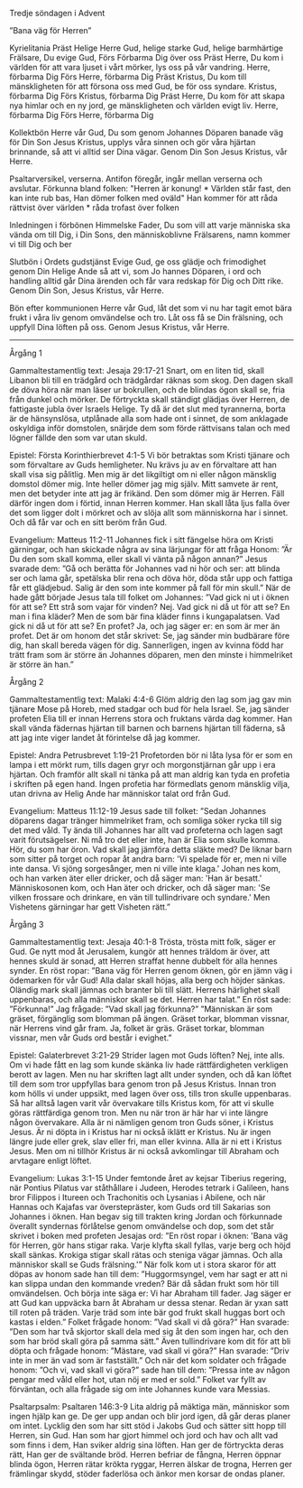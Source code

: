 ﻿Tredje söndagen i Advent




”Bana väg för Herren”




Kyrielitania
Präst        Helige Herre Gud, helige starke Gud, helige barmhärtige Frälsare, Du evige Gud,
Förs        Förbarma Dig över oss
Präst        Herre, Du kom i världen för att vara ljuset i vårt mörker, lys oss på vår vandring. Herre, förbarma Dig
Förs        Herre, förbarma Dig
Präst        Kristus, Du kom till mänskligheten för att försona oss med Gud, be för oss syndare. Kristus, förbarma Dig
Förs        Kristus, förbarma Dig
Präst        Herre, Du kom för att skapa nya himlar och en ny jord, ge mänskligheten och världen evigt liv. Herre, förbarma Dig
Förs        Herre, förbarma Dig




Kollektbön
Herre vår Gud, Du som genom Johannes Döparen banade väg för Din Son Jesus Kristus,
upplys våra sinnen och gör våra hjärtan brinnande,
så att vi alltid ser Dina vägar.
Genom Din Son Jesus Kristus, vår Herre.




Psaltarversikel, verserna. Antifon föregår, ingår mellan verserna och avslutar.
Förkunna bland folken: "Herren är konung! * Världen står fast, den kan inte rub bas, Han dömer folken med oväld"
Han kommer för att råda rättvist över världen * råda trofast över folken 




Inledningen i förbönen
Himmelske Fader, Du som vill att varje människa ska vända om till Dig, i Din Sons, den människoblivne Frälsarens, namn kommer vi till Dig och ber




Slutbön i Ordets gudstjänst
Evige Gud, ge oss glädje och frimodighet genom Din Helige Ande så att vi, som Jo hannes Döparen, i ord och handling alltid går Dina ärenden och får vara redskap för Dig och Ditt rike.
Genom Din Son, Jesus Kristus, vår Herre.




Bön efter kommunionen
Herre vår Gud, låt det som vi nu har tagit emot bära frukt i våra liv genom omvändelse och tro. Låt oss få se Din frälsning, och uppfyll Dina löften på oss.
Genom Jesus Kristus, vår Herre. 
________________
Årgång 1




Gammaltestamentlig text: Jesaja 29:17-21 
Snart, om en liten tid, skall Libanon bli till en trädgård och trädgårdar räknas som skog. Den dagen skall de döva höra när man läser ur bokrullen, och de blindas ögon skall se, fria från dunkel och mörker. De förtryckta skall ständigt glädjas över Herren, de fattigaste jubla över Israels Helige. 
Ty då är det slut med tyrannerna, borta är de hänsynslösa, utplånade alla som hade ont i sinnet, de som anklagade oskyldiga inför domstolen, snärjde dem som förde rättvisans talan och med lögner fällde den som var utan skuld.




Epistel: Första Korinthierbrevet 4:1-5 
Vi bör betraktas som Kristi tjänare och som förvaltare av Guds hemligheter. Nu krävs ju av en förvaltare att han skall visa sig pålitlig. Men mig är det likgiltigt om ni eller någon mänsklig domstol dömer mig. Inte heller dömer jag mig själv. Mitt samvete är rent, men det betyder inte att jag är frikänd. Den som dömer mig är Herren. Fäll därför ingen dom i förtid, innan Herren kommer. Han skall låta ljus falla över det som ligger dolt i mörkret och av slöja allt som människorna har i sinnet. Och då får var och en sitt beröm från Gud. 




Evangelium: Matteus 11:2-11 
Johannes fick i sitt fängelse höra om Kristi gärningar, och han skickade några av sina lärjungar för att fråga Honom: ”Är Du den som skall komma, eller skall vi vänta på någon annan?” Jesus svarade dem: ”Gå och berätta för Johannes vad ni hör och ser: att blinda ser och lama går, spetälska blir rena och döva hör, döda står upp och fattiga får ett glädjebud. Salig är den som inte kommer på fall för min skull.” 
När de hade gått började Jesus tala till folket om Johannes: ”Vad gick ni ut i öknen för att se? Ett strå som vajar för vinden? Nej. Vad gick ni då ut för att se? En man i fina kläder? Men de som bär fina kläder finns i kungapalatsen. Vad gick ni då ut för att se? En profet? Ja, och jag säger er: en som är mer än profet. Det är om honom det står skrivet: Se, jag sänder min budbärare före dig, han skall bereda vägen för dig. Sannerligen, ingen av kvinna född har trätt fram som är större än Johannes döparen, men den minste i himmelriket är större än han.”








Årgång 2




Gammaltestamentlig text: Malaki 4:4-6 
Glöm aldrig den lag som jag gav min tjänare Mose på Horeb, med stadgar och bud för hela Israel. Se, jag sänder profeten Elia till er innan Herrens stora och fruktans värda dag kommer. Han skall vända fädernas hjärtan till barnen och barnens hjärtan till fäderna, så att jag inte viger landet åt förintelse då jag kommer. 




Epistel: Andra Petrusbrevet 1:19-21
Profetorden bör ni låta lysa för er som en lampa i ett mörkt rum, tills dagen gryr och morgonstjärnan går upp i era hjärtan. Och framför allt skall ni tänka på att man aldrig kan tyda en profetia i skriften på egen hand. Ingen profetia har förmedlats genom mänsklig vilja, utan drivna av Helig Ande har människor talat ord från Gud. 




Evangelium: Matteus 11:12-19
Jesus sade till folket: ”Sedan Johannes döparens dagar tränger himmelriket fram, och somliga söker rycka till sig det med våld. Ty ända till Johannes har allt vad profeterna och lagen sagt varit förutsägelser. Ni må tro det eller inte, han är Elia som skulle komma. Hör, du som har öron. 
Vad skall jag jämföra detta släkte med? De liknar barn som sitter på torget och ropar åt andra barn: 'Vi spelade för er, men ni ville inte dansa. Vi sjöng sorgesånger, men ni ville inte klaga.' Johan nes kom, och han varken äter eller dricker, och då säger man: 'Han är besatt.' Människosonen kom, och Han äter och dricker, och då säger man: 'Se vilken frossare och drinkare, en vän till tullindrivare och syndare.' Men Vishetens gärningar har gett Visheten rätt.” 








Årgång 3




Gammaltestamentlig text: Jesaja 40:1-8
Trösta, trösta mitt folk, säger er Gud. Ge nytt mod åt Jerusalem, kungör att hennes träldom är över, att hennes skuld är sonad, att Herren straffat henne dubbelt för alla hennes synder.
En röst ropar: ”Bana väg för Herren genom öknen, gör en jämn väg i ödemarken för vår Gud! Alla dalar skall höjas, alla berg och höjder sänkas. Oländig mark skall jämnas och branter bli till slätt. Herrens härlighet skall uppenbaras, och alla människor skall se det. Herren har talat.”
En röst sade: ”Förkunna!” Jag frågade: ”Vad skall jag förkunna?” ”Människan är som gräset, förgänglig som blomman på ängen. Gräset torkar, blomman vissnar, när Herrens vind går fram. Ja, folket är gräs. Gräset torkar, blomman vissnar, men vår Guds ord består i evighet.”




Epistel: Galaterbrevet 3:21-29
Strider lagen mot Guds löften? Nej, inte alls. Om vi hade fått en lag som kunde skänka liv hade rättfärdigheten verkligen berott av lagen. Men nu har skriften lagt allt under synden, och då kan löftet till dem som tror uppfyllas bara genom tron på Jesus Kristus. Innan tron kom hölls vi under uppsikt, med lagen över oss, tills tron skulle uppenbaras. Så har alltså lagen varit vår övervakare tills Kristus kom, för att vi skulle göras rättfärdiga genom tron. Men nu när tron är här har vi inte längre någon övervakare. Alla är ni nämligen genom tron Guds söner, i Kristus Jesus. 
Är ni döpta in i Kristus har ni också iklätt er Kristus. Nu är ingen längre jude eller grek, slav eller fri, man eller kvinna. Alla är ni ett i Kristus Jesus. Men om ni tillhör Kristus är ni också avkomlingar till Abraham och arvtagare enligt löftet.




Evangelium: Lukas 3:1-15
Under femtonde året av kejsar Tiberius regering, när Pontius Pilatus var ståthållare i Judeen, Herodes tetrark i Galileen, hans bror Filippos i Itureen och Trachonitis och Lysanias i Abilene, och när Hannas och Kajafas var överstepräster, kom Guds ord till Sakarias son Johannes i öknen. Han begav sig till trakten kring Jordan och förkunnade överallt syndernas förlåtelse genom omvändelse och dop, som det står skrivet i boken med profeten Jesajas ord: ”En röst ropar i öknen: 'Bana väg för Herren, gör hans stigar raka. Varje klyfta skall fyllas, varje berg och höjd skall sänkas. Krokiga stigar skall rätas och steniga vägar jämnas. Och alla människor skall se Guds frälsning.'” 
När folk kom ut i stora skaror för att döpas av honom sade han till dem: ”Huggormsyngel, vem har sagt er att ni kan slippa undan den kommande vreden? Bär då sådan frukt som hör till omvändelsen. Och börja inte säga er: Vi har Abraham till fader. Jag säger er att Gud kan uppväcka barn åt Abraham ur dessa stenar. Redan är yxan satt till roten på träden. Varje träd som inte bär god frukt skall huggas bort och kastas i elden.” 
Folket frågade honom: ”Vad skall vi då göra?” Han svarade: ”Den som har två skjortor skall dela med sig åt den som ingen har, och den som har bröd skall göra på samma sätt.” Även tullindrivare kom dit för att bli döpta och frågade honom: ”Mästare, vad skall vi göra?” Han svarade: ”Driv inte in mer än vad som är fastställt.” Och när det kom soldater och frågade honom: ”Och vi, vad skall vi göra?” sade han till dem: ”Pressa inte av någon pengar med våld eller hot, utan nöj er med er sold.” 
Folket var fyllt av förväntan, och alla frågade sig om inte Johannes kunde vara Messias.








Psaltarpsalm: Psaltaren 146:3-9
Lita aldrig på mäktiga män, människor som ingen hjälp kan ge. 
De ger upp andan och blir jord igen, då går deras planer om intet. 
Lycklig den som har sitt stöd i Jakobs Gud och sätter sitt hopp till Herren, sin Gud. 
Han som har gjort himmel och jord och hav och allt vad som finns i dem, Han sviker aldrig sina löften. 
Han ger de förtryckta deras rätt, Han ger de svältande bröd.
Herren befriar de fångna, Herren öppnar blinda ögon, 
Herren rätar krökta ryggar, Herren älskar de trogna, 
Herren ger främlingar skydd, stöder faderlösa och änkor men korsar de ondas planer.